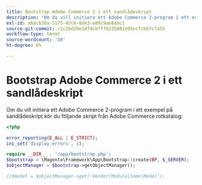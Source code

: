 ```yaml
---
title: Bootstrap Adobe Commerce 2 i ett sandlådeskript
description: 'Om du vill initiera ett Adobe Commerce 2-program i ett exempel på sandlådeskript kör du följande skript från Adobe Commerce rotkatalog:'
exl-id: a6acb30a-5175-42c6-8de3-e80c9ae8dac1
source-git-commit: c1c2bd29e14f4cbfffb235801e95ec7cbb7c7a55
workflow-type: tm+mt
source-wordcount: '58'
ht-degree: 0%

---
```


# Bootstrap Adobe Commerce 2 i ett sandlådeskript

Om du vill initiera ett Adobe Commerce 2-program i ett exempel på sandlådeskript kör du följande skript från Adobe Commerce rotkatalog:

```php
<?php

error_reporting(E_ALL | E_STRICT);
ini_set('display_errors', 1);

require __DIR__ . '/app/bootstrap.php';
$bootstrap = \Magento\Framework\App\Bootstrap::create(BP, $_SERVER);
$objectManager = $bootstrap->getObjectManager();

//$model = $objectManager->get('Vendor\Module\Some\Model');
```
